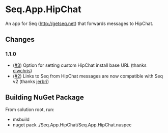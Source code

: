 # Seq.App.HipChat

An app for Seq (http://getseq.net) that forwards messages to HipChat.

## Changes

### 1.1.0

- ([#3](https://github.com/stayhard/Seq.App.HipChat/pull/3)) Option for setting custom HipChat install base URL (thanks [ciwchris](https://github.com/ciwchris))
- ([#2](https://github.com/stayhard/Seq.App.HipChat/pull/2)) Links to Seq from HipChat messages are now compatible with Seq v2 (thanks [jerbri](https://github.com/jerbri))

## Building NuGet Package

From solution root, run:

- msbuild
- nuget pack ./Seq.App.HipChat/Seq.App.HipChat.nuspec
